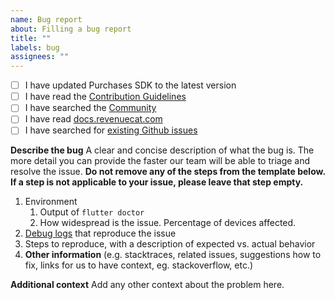 ```yaml
---
name: Bug report
about: Filling a bug report
title: ""
labels: bug
assignees: ""
---
```


- [ ] I have updated Purchases SDK to the latest version
- [ ] I have read the [Contribution Guidelines](https://github.com/RevenueCat/react-native-purchases/blob/main/CONTRIBUTING.md)
- [ ] I have searched the [Community](https://community.revenuecat.com)
- [ ] I have read [docs.revenuecat.com](https://docs.revenuecat.com/)
- [ ] I have searched for [existing Github issues](https://github.com/RevenueCat/purchases-flutter/issues)

**Describe the bug**
A clear and concise description of what the bug is. The more detail you can provide the faster our team will be able to triage and resolve the issue. **Do not remove any of the steps from the template below. If a step is not applicable to your issue, please leave that step empty.**

1. Environment
   1. Output of `flutter doctor`
   2. How widespread is the issue. Percentage of devices affected.
2. [Debug logs](https://docs.revenuecat.com/docs/debugging) that reproduce the issue
3. Steps to reproduce, with a description of expected vs. actual behavior
4. **Other information** (e.g. stacktraces, related issues, suggestions how to fix, links for us to have context, eg. stackoverflow, etc.)

**Additional context**
Add any other context about the problem here.
